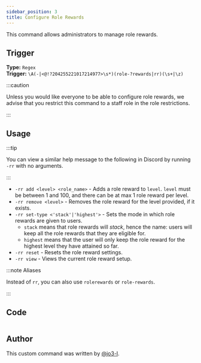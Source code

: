 ```yaml
---
sidebar_position: 3
title: Configure Role Rewards
---
```


This command allows administrators to manage role rewards.

## Trigger

**Type:** `Regex`<br />
**Trigger:** `\A(-|<@!?204255221017214977>\s*)(role-?rewards|rr)(\s+|\z)`

:::caution

Unless you would like everyone to be able to configure role rewards, we advise that you restrict this command to a staff role in the role restrictions.

:::

## Usage

:::tip

You can view a similar help message to the following in Discord by running `-rr` with no arguments.

:::

- `-rr add <level> <role_name>` - Adds a role reward to `level`. `level` must be between 1 and 100, and there can be at max 1 role reward per level.
- `-rr remove <level>` - Removes the role reward for the level provided, if it exists.
- `-rr set-type <'stack'|'highest'>` - Sets the mode in which role rewards are given to users.
  - `stack` means that role rewards will _stack_, hence the name: users will keep all the role rewards that they are eligible for.
  - `highest` means that the user will only keep the role reward for the highest level they have attained so far.
- `-rr reset` - Resets the role reward settings.
- `-rr view` - Views the current role reward setup.

:::note Aliases

Instead of `rr`, you can also use `rolerewards` or `role-rewards`.

:::

## Code

```go file=../../../src/leveling/role_rewards.go.tmpl

```

## Author

This custom command was written by [@jo3-l](https://github.com/jo3-l).
